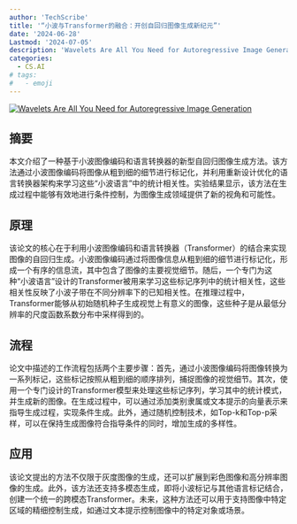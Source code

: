 ```yaml
---
author: 'TechScribe'
title: '“小波与Transformer的融合：开创自回归图像生成新纪元”'
date: '2024-06-28'
Lastmod: '2024-07-05'
description: 'Wavelets Are All You Need for Autoregressive Image Generation'
categories:
  - CS.AI
# tags:
#   - emoji
---
```


[![Wavelets Are All You Need for Autoregressive Image Generation](https://arxiv-research-1301205113.cos.ap-guangzhou.myqcloud.com/images/2406.19997v1.pdf_0.jpg)](https://arxiv.org/abs/2406.19997v1)

## 摘要

本文介绍了一种基于小波图像编码和语言转换器的新型自回归图像生成方法。该方法通过小波图像编码将图像从粗到细的细节进行标记化，并利用重新设计优化的语言转换器架构来学习这些“小波语言”中的统计相关性。实验结果显示，该方法在生成过程中能够有效地进行条件控制，为图像生成领域提供了新的视角和可能性。<!--more-->

## 原理

该论文的核心在于利用小波图像编码和语言转换器（Transformer）的结合来实现图像的自回归生成。小波图像编码通过将图像信息从粗到细的细节进行标记化，形成一个有序的信息流，其中包含了图像的主要视觉细节。随后，一个专门为这种“小波语言”设计的Transformer被用来学习这些标记序列中的统计相关性，这些相关性反映了小波子带在不同分辨率下的已知相关性。在推理过程中，Transformer能够从初始随机种子生成视觉上有意义的图像，这些种子是从最低分辨率的尺度函数系数分布中采样得到的。

## 流程

论文中描述的工作流程包括两个主要步骤：首先，通过小波图像编码将图像转换为一系列标记，这些标记按照从粗到细的顺序排列，捕捉图像的视觉细节。其次，使用一个专门设计的Transformer模型来处理这些标记序列，学习其中的统计模式，并生成新的图像。在生成过程中，可以通过添加类别隶属或文本提示的向量表示来指导生成过程，实现条件生成。此外，通过随机控制技术，如Top-k和Top-p采样，可以在保持生成图像符合指导条件的同时，增加生成的多样性。

## 应用

该论文提出的方法不仅限于灰度图像的生成，还可以扩展到彩色图像和高分辨率图像的生成。此外，该方法还支持多模态生成，即将小波标记与其他语言标记结合，创建一个统一的跨模态Transformer。未来，这种方法还可以用于支持图像中特定区域的精细控制生成，如通过文本提示控制图像中的特定对象或场景。